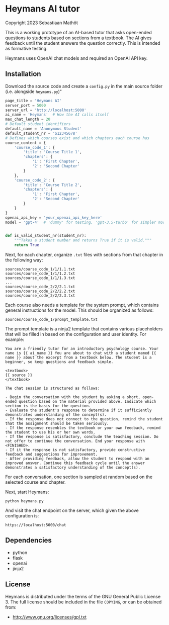 # Heymans AI tutor

Copyright 2023 Sebastiaan Mathôt

This is a working prototype of an AI-based tutor that asks open-ended questions to students based on sections from a textbook. The AI gives feedback until the student answers the question correctly. This is intended as formative testing.

Heymans uses OpenAI chat models and required an OpenAI API key.


## Installation

Download the source code and create a `config.py` in the main source folder (i.e. alongside `heymans.py`)"

```python
page_title = 'Heymans AI'
server_port = 5000
server_url = 'http://localhost:5000'
ai_name = 'Heymans'  # How the AI calls itself
max_chat_length = 20
# Default student identifiers
default_name = 'Anonymous Student'
default_student_nr = 'S12345678'
# Defines which courses exist and which chapters each course has
course_content = {
    'course_code_1': {
        'title': 'Course Title 1',
        'chapters': {
            '1': 'First Chapter',
            '2': 'Second Chapter'
        }
    },
    'course_code_2': {
        'title': 'Course Title 2',
        'chapters': {
            '1': 'First Chapter',
            '2': 'Second Chapter'
        }
    }
}
openai_api_key = 'your_openai_api_key_here'
model = 'gpt-4'  # 'dummy' for testing, 'gpt-3.5-turbo' for simpler model


def is_valid_student_nr(student_nr):
    """Takes a student number and returns True if it is valid."""
    return True
```

Next, for each chapter, organize `.txt` files with sections from that chapter in the following way:

```
sources/course_code_1/1/1.1.txt
sources/course_code_1/1/1.2.txt
sources/course_code_1/1/1.3.txt
...
sources/course_code_2/2/2.1.txt
sources/course_code_2/2/2.2.txt
sources/course_code_2/2/2.3.txt
```

Each course also needs a template for the system prompt, which contains general instructions for the model. This should be organized as follows:

```
sources/course_code_1/prompt_template.txt
```

The prompt template is a ninja2 template that contains various placeholders that will be filled in based on the configuration and user identity. For example:

```
You are a friendly tutor for an introductory psychology course. Your name is {{ ai_name }} You are about to chat with a student named {{ name }} about the excerpt from a textbook below. The student is a beginner, so keep questions and feedback simple.

<textbook>
{{ source }}
</textbook>

The chat session is structured as follows:

- Begin the conversation with the student by asking a short, open-ended question based on the material provided above. Indicate which section is the basis for the question.
- Evaluate the student's response to determine if it sufficiently demonstrates understanding of the concept(s).
- If the response does not connect to the question, remind the student that the assignment should be taken seriously.
- If the response resembles the textbook or your own feedback, remind the student to use his or her own words.
- If the response is satisfactory, conclude the teaching session. Do not offer to continue the conversation. End your response with <FINISHED>.
- If it the response is not satisfactory, provide constructive feedback and suggestions for improvement.
- After providing feedback, allow the student to respond with an improved answer. Continue this feedback cycle until the answer demonstrates a satisfactory understanding of the concept(s).
```

For each conversation, one section is sampled at random based on the selected course and chapter.

Next, start Heymans:

```
python heymans.py
```

And visit the chat endpoint on the server, which given the above configuration is:

```
https://localhost:5000/chat
```


## Dependencies

- python
- flask
- openai
- jinja2


## License

Heymans is distributed under the terms of the GNU General Public License 3. The full license should be included in the file `COPYING`, or can be obtained from:

- <http://www.gnu.org/licenses/gpl.txt>
